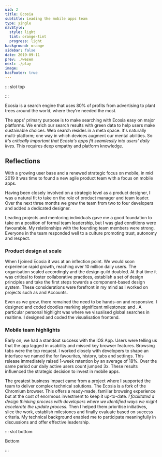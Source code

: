 ```yaml
---
uid: 2
title: Ecosia
subtitle: Leading the mobile apps team
type: single
navStyle:
  style: light
  tint: orange-tint
  progress: light
background: orange
sidebar: false
date: 2019-09-11
prev: ./wesen
next: ./play
image:
hasFooter: true
---
```


<!-- <style lang="sass">

@import "@theme/styles/variables.sass"

.section .button-action .image.is-square
  background-color: transparent

</style> -->

::: slot top

<Stage-ProjectStage rag="rag-3" ragTitle="rag-3" ctaLabel="ecosia.org" ctaUrl="https://www.ecosia.org"
description="I created the right conditions for designers and engineers to build impactful features reaching millions of users.">

<template v-slot:visual-column>
  <figure class="ecosia-image">
    <Heros-ImageHero src="/images/ecosia/render-base.png" alt="Ecosia mobile devices"/>
  </figure>
</template>

<template v-slot:platform>

Android, iOS and MacOS apps

</template>

<template v-slot:timeframe>

2018-2020

</template>

<template v-slot:my-role>

Team leader
~ Product Manager

</template>

<template v-slot:team>

Product designer
~ 2 iOS developers
~ Android developer
~ Back-end developer

</template>

</Stage-ProjectStage>

<style lang="sass">
@import "@theme/styles/variables.sass"

.ecosia-image
  position: absolute
  left: -32%;
  width: 180%;
  top: -100%;
  @media screen and (max-width: $tablet - 1px)
    top: -24%
</style>

:::


<Content-TextSection rag="rag-4" columnOffset="title-offset" padding="is-initial is-continuous">

<!-- Nulla facilisi. Proin volutpat in purus a lobortis. Praesent nec purus eu metus volutpat placerat a eu sapien. Quisque eu sapien ut quam venenatis convallis. Vestibulum porta aliquam elit et fringilla. Etiam semper iaculis massa, sit amet fringilla lorem lacinia nec.

Proin velit neque, ornare nec luctus at, sollicitudin a erat. Nunc consectetur tortor in nibh vulputate viverra. Integer fringilla orci enim, non efficitur erat elementum vel. Quisque sollicitudin risus sed pretium auctor. Quisque sit amet fermentum nibh. Proin tristique neque vitae ipsum malesuada, ac feugiat justo suscipit. Pellentesque euismod sodales ipsum in mattis.

Suspendisse potenti. Praesent risus massa, vulputate eget turpis in, dignissim tincidunt odio -->

<p class="subtitle">
Ecosia is a search engine that uses 80% of profits from advertising to plant trees around the world, where they're needed the most.
</p>

<!-- We made impressive progress on our mobile apps with only two developers and a share of my overall capacity as a product designer.  -->

The apps' primary purpose is to make searching with Ecosia easy on major platforms. We enrich our search results with green data to help users make sustainable choices. Web search resides in a meta space. It's naturally multi-platform; one way in which devices augment our mental abilities. So _it's critically important that Ecosia's apps fit seamlessly into users' daily lives_. This requires deep empathy and platform knowledge.

<!--

I lead the mobile apps team. Our native Android and iOS apps make it easy to search with Ecosia, connect with the cause and make an incremental difference every day while on the go. My activities include:

Product management | UI/UX design | interactive prototypes | usability and value testing | product illustrations | analytics, optimisation, A/B testing (custom tooling with Looker) | embedded with developers in an agile product team



When I joined Ecosia as a product designer, native apps were part of a large product team with a broad remit for user engagement. In this environment I was able to pioneer several initiatives for mobile - growing our user numbers so that we could begin to consider investing resources and concerted attention into this space.

I initially joined Ecosia as a product designer and gradually transitioned into a product manager role, forming a new team in the process.

-->


<template v-slot:aside>



</template>

</Content-TextSection>


<Content-TextSection columnOffset="title-offset" rag="rag-4" padding="is-medium">

## Reflections

<p class="subtitle" style="padding-right: 1em;">
  With a growing user base and a renewed strategic focus on mobile, in mid 2019 it was time to found a new agile product team with a focus on mobile apps.
</p>

Having been closely involved on a strategic level as a product designer, I was a natural fit to take on the role of product manager and team leader. Over the next three months we grew the team from two to four developers and added a dedicated designer.

Leading projects and mentoring individuals gave me a good foundation to take on a position of formal team leadership, but I was glad conditions were favourable. My relationships with the founding team members were strong. Everyone in the team responded well to a culture promoting trust, autonomy and respect.

### Product design at scale

<p>
When I joined Ecosia it was at an inflection point. We would soon experience rapid growth, reaching over 10 million daily users. The organisation scaled accordingly and the design guild doubled. At that time it was critical to foster collaborative practices, establish a set of design principles and take the first steps towards a component-based design system. These considerations were forefront in my mind as I worked on projects such as <Content-ModalLink label="Maps">
<template v-slot:modal>

<!-- (before I began working as a PM) -->

<Content-FreeSection padding="is-small">

<div class="columns">
<div class="column is-half modal-image-limit">
<Content-ModalWrapper type="link" url="https://acmoles.github.io/maps-ui/" label="Wireframe interaction prototype">
<figure class="image is-5by4">
<img class="lazyload" data-src="/images/ecosia/EcosiaMaps-modal.jpg" alt="Ecosia maps vertical">
</figure>
</Content-ModalWrapper>
</div>
<div class="column">

Ecosia maps posed a unique design challenge. As part of slicing the feature we decided to exclude the search box from the first release. Rather, we would enable users to make pseudo searches for common keywords such as hotels and shopping. These constraints called for creativity. It was satisfying to work on a completely new search vertical.

</div>
</div>

</Content-FreeSection>

</template>
</Content-ModalLink> and Accounts.
</p>

<p>
Even as we grew, there remained the need to be hands-on and responsive. I designed and coded doodles marking significant milestones: <Content-ModalLink label="50 million trees">
<template v-slot:modal>

<Content-FreeSection padding="is-small">

<figure class="image is-16by9">
<iframe style="background: white;" class="lazyload" data-src="https://ecosia-50-million.netlify.app" frameborder="0"></iframe>
</figure>

</Content-FreeSection>

</template>
</Content-ModalLink> and <Content-ModalLink label="Ecosia's 10th anniversary">
<template v-slot:modal>

<Content-FreeSection padding="is-small">

<figure class="image is-16by9">
<iframe style="background: white;" class="lazyload" data-src="https://ecosia-10-years.netlify.app" frameborder="0"></iframe>
</figure>

</Content-FreeSection>

</template>
</Content-ModalLink>. A particular personal highlight was <Content-ModalLink label="Hack Days 2019">
<template v-slot:modal>

<Content-FreeSection padding="is-small">

<div class="columns">
<div class="column is-half modal-image-limit">
<Content-ModalWrapper type="link" url="https://mapvis.netlify.app/" label="View live visualisation">
<figure class="image is-5by4">
<img class="lazyload" data-src="/images/ecosia/SearchMap-modal.jpg" alt="Searches map visualisation">
</figure>
</Content-ModalWrapper>
</div>
<div class="column">

I collaborated with a backend developer, data scientist and marketing manager to design and build this data visualisation in 4 days.

As a bonus feature we plotted Ecosia's tree planting sites on the map. This makes it possible to see some amazing things, for instance in Brazil, where there are users searching within 10km of rainforest restored by Ecosia.

</div>
</div>

</Content-FreeSection>

</template>
</Content-ModalLink> where we visualised global searches in realtime. I designed and coded the visualisation frontend.
</p>

<!-- ### On leadership -->

### Mobile team highlights

<p>
Early on, we had a standout success with the iOS App. Users were telling us that the app lagged in usability and missed key browser features. Browsing tabs were the top request. I worked closely with developers to shape an interface we named the <Content-ModalLink label="Organiser">
<template v-slot:modal>

<Content-FreeSection padding="is-small">

<div class="columns">
<div class="column is-half modal-image-limit">
<figure class="image is-5by4">
<img class="lazyload" data-src="/images/ecosia/iOS-modal.jpg" alt="Ecosia iOS App">
</figure>
</div>
<div class="column">

With the iOS App Organiser, Ecosia could stand as a viable alternative browser to Safari.

</div>
</div>

</Content-FreeSection>

</template>
</Content-ModalLink> for favourites, history, tabs and settings. This release immediately raised 1-week retention by an average of 18%. Over the same period our daily active users count jumped 3x. These results influenced the strategic decision to invest in mobile apps.
</p>

<p>
The greatest business impact came from a project where I supported the team to deliver complex technical solutions. The Ecosia <Content-ModalLink label="Android App">
<template v-slot:modal>

<Content-FreeSection padding="is-small">
<div class="columns">
<div class="column is-half modal-image-limit">
<figure class="image is-5by4">
<img class="lazyload" data-src="/images/ecosia/Android-modal.jpg" alt="Ecosia Android App">
</figure>
</div>
<div class="column">

The Ecosia Android app offers the familiarity of Chromium with Ecosia search. It connects users to the cause through tree planting news, financial reporting and other content on the New Tab Page.

</div>
</div>

</Content-FreeSection>

</template>
</Content-ModalLink> is a fork of the Chromium browser. This offers a ready&#8209;made, familiar browsing experience but at the cost of enormous investment to keep it up-to-date. <em>I facilitated a design thinking process with developers where we identified ways we might accelerate the update process.</em> Then I helped them prioritise initiatives, slice the work, establish milestones and finally evaluate based on success criteria. My technical background enabled me to participate meaningfully in discussions and offer effective leadership.
</p>

<template slot="aside">

<figure class="image is-16by9">
  <img class="lazyload" data-src="/images/ecosia/Ecosia-support1.jpg" alt="Ecosia offices">
</figure>

<figure class="image is-16by9">
  <img class="lazyload" data-src="/images/ecosia/Ecosia-support2.jpg" alt="Ecosia offices">
</figure>

<figure class="image is-16by9">
  <img class="lazyload" data-src="/images/ecosia/Ecosia-support3.jpg" alt="Ecosia tree saplings">
</figure>

</template>

</Content-TextSection>



<Content-MetricsSection padding="is-medium-large" :metrics="[
{ metric:'18%', description:'Increase in iOS App 1-week retention' },
{ metric:'3x', description:'iOS app DAU growth in 2019' },
{ metric:'4x', description:'Faster Android app updates' },
]"/>

<!--

{ metric:'91%', description:'Users migrated to the Safari App Extension.' },

We achieved this despite facing a considerable challenge replicating previous functionality with the new, hardly documented, platform.

{ metric:'50%', description:'Rate of Android users setting Ecosia as system default browser when prompted.' },

Safari Mac App - Apple changes the platform, efforts to keep our users and build an alternative.
93% drops to 85% users on extension - frame as kept/migrated 91% of users

iOS app - adding much needed browser features like browsing tabs, history, favorites and a design overhaul
Increase 1-week retention from 28% to 34%, increase of 18%
While 3x DAU over a 3 month period
App stability?

Android app - update speed would be nice
Set as default browser - 2.2% clickthrough, Android default browser set is in Android in-app activities Dashboard - seems to be broken
7.8M resume events
5.2M resume events with default set
2/3 Android launch events from users who set Ecosia as system default browser
Android users who set Ecosia as system default browser app
App stability?



// SAFARI CUT

<p>
The greatest business impact came from two projects where I supported the team to deliver complex technical solutions. Apple were poised to remove their existing extension platform from Safari. 15% of daily searches came from users relying on this extension. We rapidly built a replacement <Content-ModalLink label="Safari App Extension">
<template v-slot:modal>

<Content-FreeSection padding="is-small">

<div class="columns is-centered">
<div class="column is-two-thirds">
<figure class="image is-5by4">
<img class="lazyload" data-src="/images/ecosia/MacApp-modal.jpg" alt="Safari App Extension">
</figure>

<figcaption>

Our browser extensions add Ecosia as default search engine. Users expect that they can search with Ecosia directly in the address bar. At first, we were uncertain we could deliver this functionality and implemented a dropdown search box in the Safari UI as contingency.

</figcaption>
</div>
</div>

</Content-FreeSection>

</template>
</Content-ModalLink> and migrated 91% of users in the face of considerable technical challenges.
</p>






<Content-ModalLink label="Accounts.">
<template v-slot:modal>

<Content-FreeSection padding="is-small">

<div class="columns is-centered">
<div class="column is-two-thirds">
<figure class="image is-5by4">
<img class="lazyload" data-src="/images/ecosia/Login-modal.jpg" alt="Ecosia accounts login">
</figure>

<figcaption>

I led design of the accounts beta release, enabling users to save and share their personal impact counter across devices. Our hypothesis was that already engaged users would love this feature. We found demand was so high that users outside our testing region began clamouring to be included in the pilot.

</figcaption>
</div>
</div>

</Content-FreeSection>

</template>
</Content-ModalLink>



-->



::: slot bottom

Bottom

:::
